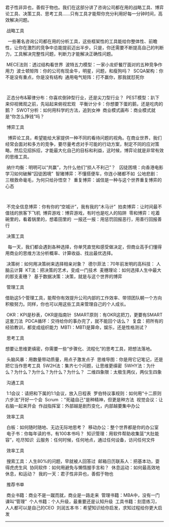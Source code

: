 君子性非异也，善假于物也。我们在这部分讲了咨询公司都在用的战略工具、博弈论工具、决策工具、思考工具……只有工具才能帮你充分利用好每一分钟时间，高效解决问题。

 战略工具 

  一些著名咨询公司都在用的分析工具，这些框架性的工具能给你整体性、前瞻性，让你在激烈的竞争中总能提前迈出半步。只是，你还需要不断提高自己的判断力，工具解决完整性问题，判断力才能解决正确性问题。

 MECE法则：透过结构看世界
 波特五力模型：一家小龙虾餐厅面对的五种竞争作用力
 波士顿矩阵：你的公司有现金牛，明星，问题，和瘦狗吗？
 SCQA架构：你不是没有重点，你是没有结构
 通用电气矩阵：打不赢你，那我就怼死你

 

 正态分布&幂律分布：你喜欢倒钟型行业，还是尖刀型行业？
 PEST模型：趴下来仰视微观之前，先站起来俯视宏观 
 平衡计分卡：你想要下蛋的鹅，还是吃肉的鹅？
 SWOT分析：如何用科学的方法，追到女神
 商业模式画布：商业模式就是“你怎么挣钱”吗？

 博弈工具 

  博弈论工具，希望能给大家提供一种不同的看待问题的视角。在商业世界，我们经常会面对和多方的竞争，要尽量考虑对手可能的行动方案，制定不同的应对策略，然后见招拆招，才能最大化自己的目标和利益，这时候，博弈论就是非常有效的思维工具。

 纳什均衡：明明可以“共赢”，为什么他们“损人不利己”？ 
 囚徒困境：向香港电影学习如何破解“囚徒困境”
 智猪博弈：不懂搭便车，你连小猪都不如
 公地悲剧：三根救命毫毛，为何只给孙悟空？
 重复博弈：诚信是一种与这个世界重复博弈的心态

 

 不完全信息博弈：你有你的“空城计”，我有我的“木马计”
 拍卖博弈：让时间最不值钱的旅客下飞机
 博弈游戏：博弈游戏，有时也是吃人的陷阱
 零和博弈：吃着碗里的，看着锅里的，想着田里的
 一报还一报：用惩罚回报恶行，用善行回报善行

 决策工具

  每一天，我们都会遇到各种选择，你单凭直觉和感受做决定，但商业高手们懂得用商业的思维方法分析概率、计算收益、找出最优选择。

 决策树：如何用决策树来选择相亲对象？
 德尔菲法：70年前发明的高科技： 人脑云计算
 KT法：把决策的艺术，变成一门技术
 麦穗理论：如何选择人生中最大的那支麦穗？
 基于数据决策：决策，就是与这个世界的博弈

 管理工具

借助这5个管理工具，能帮你有效提升公司内部的工作效率、带领团队朝一个方向积极努力。同样，你也可以用这些工具来管理自己的个人成长。

 OKR：KPI是秒表，OKR是指南针
 SMART原则：有OKR这把刀，更要有SMART这套刀法
 PDCA循环：交待给你的事办完了，就不能回个话么？
 复盘：把所有的经验教训，都变成组织能力
 MBTI：MBTI是算命，娱乐，还是性格测试？

 思考工具

想要让思维更缜密，你需要一些“步骤化、流程化”的思考工具，把想法落地。

 头脑风暴：用数量带动质量，用点子激发点子
 思维导图：你是用它记笔记，还是把它当作思考工具
 5W2H法：集齐七个问题，让思维更缜密
 5WHY法：为什么？为什么？为什么？为什么？为什么？
 二维四象限：太极生两仪，两仪生四象

 沟通工具 

 1:1会议：请把和下属的1:1会议，放入日程表
 罗伯特议事规则：如何用“十二原则六步法”开好一个会
 Scrum ："死磕自己"是种精神，但更是种方法
 视觉会议：让右脑一起来开会
 作战指挥室：外部越是剧烈变化，内部越要集中办公

 效率工具  

 白板：如何随时随地、无边无际地思考？
 移动办公：整个世界都是你的办公室
 电子书：你每年读的书，有100本书吗？
 知识管理：用软件帮助收集篮“大肚能容”，吃尽知识
 云服务：任何时候，任何地点，通过任何设备，访问任何文件

 效率工具  

 搜索工具：人生80%的问题，早就被人回答过
 邮箱日历联系人：把基本功，耍得虎虎生风
 协同软件：如何用避免与懒惰握手言和？
 休息运动：如何最高效地休息，和运动？
 我的一天：君子性非异也，善假于物也

 推荐书单

 商业书籍：商业不是一蹴而就，商业是一路走来
 管理书籍：MBA中，没有一门课叫“管理”
 个人书籍：个人升级，最重要还是认知升级
 工具书籍：刻意练习，人人都可以是自己的CEO
 刘润五本书：希望知识给你启发，求知过程给你更大启发

---
